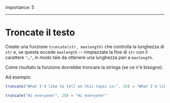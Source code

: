 importance: 5

---

# Troncate il testo

Create una funzione `truncate(str, maxlength)` che controlla la lunghezza di `str` e, se questa eccede `maxlength` -- rimpiazzate la fine di `str` con il carattere `"…"`, in modo tale da ottenere una lunghezza pari a `maxlength`.

Come risultato la funzione dovrebbe troncare la stringa (se ce n'è bisogno).

Ad esempio:

```js
truncate("What I'd like to tell on this topic is:", 20) = "What I'd like to te…"

truncate("Hi everyone!", 20) = "Hi everyone!"
```
